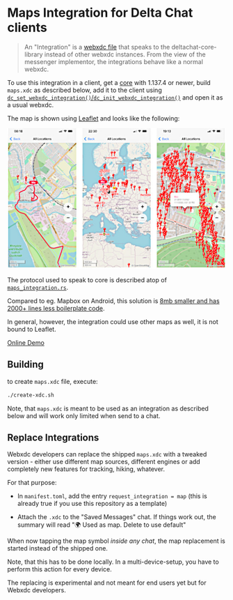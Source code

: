 # Maps Integration for Delta Chat clients

> An "Integration" is a [webxdc file](https://webxdc.org)
> that speaks to the deltachat-core-library instead of other webxdc instances.
> From the view of the messenger implementor, the integrations behave like a normal webxdc.

To use this integration in a client,
get a [core](https://github.com/deltachat/deltachat-core-rust/) with 1.137.4 or newer,
build `maps.xdc` as described below,
add it to the client using
[`dc_set_webxdc_integration()`/`dc_init_webxdc_integration()`](https://c.delta.chat/classdc__context__t.html#a60fd03f7cae5046ed2b33c095f41eec2)
and open it as a usual webxdc.

The map is shown using [Leaflet](https://leafletjs.com) and looks like the following:

![Maps Screenshot](images/screenshot.jpg)

The protocol used to speak to core is described atop of
[`maps_integration.rs`](https://github.com/deltachat/deltachat-core-rust/blob/main/src/webxdc/maps_integration.rs).

Compared to eg. Mapbox on Android, this solution is
[8mb smaller and has 2000+ lines less boilerplate code](https://github.com/deltachat/deltachat-android/pull/3005#pullrequestreview-2022776484).

In general, however, the integration could use other maps as well,
it is not bound to Leaflet.

[Online Demo](https://deltachat.github.io/maps/)

## Building

to create `maps.xdc` file, execute:

```sh
./create-xdc.sh
```

Note, that `maps.xdc` is meant to be used as an integration as described below
and will work only limited when send to a chat.


## Replace Integrations

Webxdc developers can replace the shipped `maps.xdc` with a tweaked version -
either use different map sources, different engines
or add completely new features for tracking, hiking, whatever.

For that purpose:

- In `manifest.toml`, add the entry `request_integration = map`
  (this is already true if you use this repository as a template)

- Attach the `.xdc` to the "Saved Messages" chat.
  If things work out,
  the summary will read "🌍 Used as map. Delete to use default"

When now tapping the map symbol _inside any chat_,
the map replacement is started instead of the shipped one.

Note, that this has to be done locally.
In a multi-device-setup, you have to perform this action for every device.

The replacing is experimental and not meant for end users yet but for Webxdc developers.
